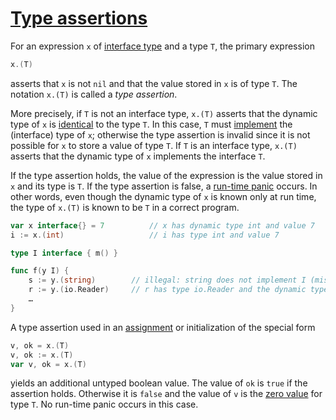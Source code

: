 # [Type assertions](#type-assertions)

For an expression `x` of [interface type](/Types/interface_types.html) and a type `T`, the primary expression

```go
x.(T)
```

asserts that `x` is not `nil` and that the value stored in `x` is of type `T`. The notation `x.(T)` is called a *type assertion*.

More precisely, if `T` is not an interface type, `x.(T)` asserts that the dynamic type of `x` is [identical](/Properties%20of%20types%20and%20values/type_identity.html) to the type `T`. In this case, `T` must [implement](/Types/method_sets.html) the (interface) type of `x`; otherwise the type assertion is invalid since it is not possible for `x` to store a value of type `T`. If `T` is an interface type, `x.(T)` asserts that the dynamic type of `x` implements the interface `T`.

If the type assertion holds, the value of the expression is the value stored in `x` and its type is `T`. If the type assertion is false, a [run-time panic](/Run-time%20panics/) occurs. In other words, even though the dynamic type of `x` is known only at run time, the type of `x.(T)` is known to be `T` in a correct program.

```go
var x interface{} = 7          // x has dynamic type int and value 7
i := x.(int)                   // i has type int and value 7

type I interface { m() }

func f(y I) {
	s := y.(string)        // illegal: string does not implement I (missing method m)
	r := y.(io.Reader)     // r has type io.Reader and the dynamic type of y must implement both I and io.Reader
	…
}
```

A type assertion used in an [assignment](/Statements/assignments.html) or initialization of the special form

```go
v, ok = x.(T)
v, ok := x.(T)
var v, ok = x.(T)
```

yields an additional untyped boolean value. The value of `ok` is `true` if the assertion holds. Otherwise it is `false` and the value of `v` is the [zero value](/Program%20initialization%20and%20execution/the_zero_value.html) for type `T`. No run-time panic occurs in this case.
